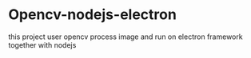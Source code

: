# Opencv-nodejs-electron
this project user opencv process image and run on electron framework together with nodejs
